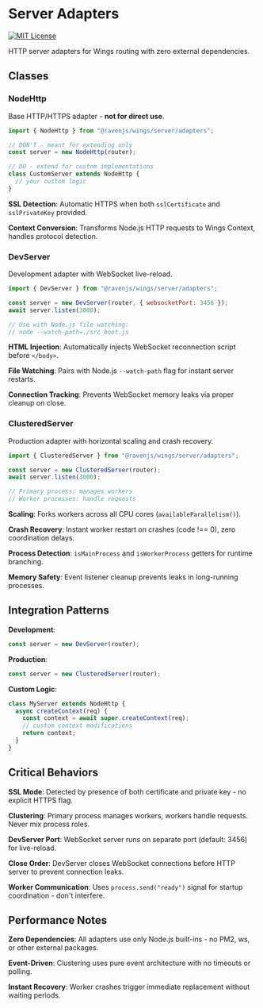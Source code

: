 # Server Adapters

[![MIT License](https://img.shields.io/badge/license-MIT-blue.svg)](../../../../LICENSE)

HTTP server adapters for Wings routing with zero external dependencies.

## Classes

### NodeHttp

Base HTTP/HTTPS adapter - **not for direct use**.

```js
import { NodeHttp } from "@ravenjs/wings/server/adapters";

// DON'T - meant for extending only
const server = new NodeHttp(router);

// DO - extend for custom implementations
class CustomServer extends NodeHttp {
  // your custom logic
}
```

**SSL Detection**: Automatic HTTPS when both `sslCertificate` and `sslPrivateKey` provided.

**Context Conversion**: Transforms Node.js HTTP requests to Wings Context, handles protocol detection.

### DevServer

Development adapter with WebSocket live-reload.

```js
import { DevServer } from "@ravenjs/wings/server/adapters";

const server = new DevServer(router, { websocketPort: 3456 });
await server.listen(3000);

// Use with Node.js file watching:
// node --watch-path=./src boot.js
```

**HTML Injection**: Automatically injects WebSocket reconnection script before `</body>`.

**File Watching**: Pairs with Node.js `--watch-path` flag for instant server restarts.

**Connection Tracking**: Prevents WebSocket memory leaks via proper cleanup on close.

### ClusteredServer

Production adapter with horizontal scaling and crash recovery.

```js
import { ClusteredServer } from "@ravenjs/wings/server/adapters";

const server = new ClusteredServer(router);
await server.listen(3000);

// Primary process: manages workers
// Worker processes: handle requests
```

**Scaling**: Forks workers across all CPU cores (`availableParallelism()`).

**Crash Recovery**: Instant worker restart on crashes (code !== 0), zero coordination delays.

**Process Detection**: `isMainProcess` and `isWorkerProcess` getters for runtime branching.

**Memory Safety**: Event listener cleanup prevents leaks in long-running processes.

## Integration Patterns

**Development**:

```js
const server = new DevServer(router);
```

**Production**:

```js
const server = new ClusteredServer(router);
```

**Custom Logic**:

```js
class MyServer extends NodeHttp {
  async createContext(req) {
    const context = await super.createContext(req);
    // custom context modifications
    return context;
  }
}
```

## Critical Behaviors

**SSL Mode**: Detected by presence of both certificate and private key - no explicit HTTPS flag.

**Clustering**: Primary process manages workers, workers handle requests. Never mix process roles.

**DevServer Port**: WebSocket server runs on separate port (default: 3456) for live-reload.

**Close Order**: DevServer closes WebSocket connections before HTTP server to prevent connection leaks.

**Worker Communication**: Uses `process.send("ready")` signal for startup coordination - don't interfere.

## Performance Notes

**Zero Dependencies**: All adapters use only Node.js built-ins - no PM2, ws, or other external packages.

**Event-Driven**: Clustering uses pure event architecture with no timeouts or polling.

**Instant Recovery**: Worker crashes trigger immediate replacement without waiting periods.
